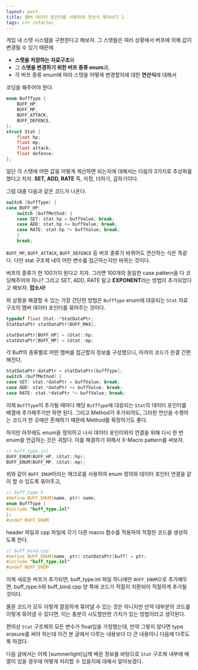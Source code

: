 ```yaml
---
layout: post
title: 멤버 데이터 포인터를 사용하여 연산식 묶어내기 1
tags: c++ refactor
---
```


게임 내 스탯 시스템을 구현한다고 해보자. 그 스탯들은 여러 상황에서 버프에 의해 값이 변경될 수 있기 때문에

* **스탯을 저장하는 자료구조**와
* 그 **스탯을 변경하기 위한 버프 종류 enum**과,
* 각 버프 종류 enum에 따라 스탯을 어떻게 변경할지에 대한 **연산식**에 대해서

코딩을 해주어야 한다.

```cpp
enum BuffType {
    BUFF_HP,
    BUFF_MP,
    BUFF_ATTACK,
    BUFF_DEFENCE,
};
struct Stat {
    float hp;
    float mp;
    float attack;
    float defence;
};
```

일단 각 스탯에 어떤 값을 어떻게 계산하면 되는지에 대해서는 다음의 3가지로 추상화를 했다고 치자. **SET, ADD, RATE** 즉, 지정, 더하기, 곱하기이다.

그럼 대충 다음과 같은 코드가 나온다.

```cpp
switch (buffType) {
case BUFF_HP:
    switch (buffMethod) {
    case SET: stat.hp = buffValue; break;
    case ADD: stat.hp += buffValue; break;
    case RATE: stat.hp *= buffValue; break;
    }
    break;
```

`BUFF_MP`, `BUFF_ATTACK`, `BUFF_DEFENCE` 등 버프 종류가 바뀌어도 연산하는 식은 똑같다. 다만 stat 구조체 내의 어떤 변수를 접근하는지만 바뀌는 것이다.

버프의 종류가 한 100가지 된다고 치자. 그러면 100개의 동일한 case pattern을 다 코딩해주어야 하나? 그리고 SET, ADD, RATE 말고 **EXPONENT**라는 방법이 추가되었다고 해보자. **맙소사!**


위 상황을 해결할 수 있는 가장 간단한 방법은 `BuffType` enum에 대응되는 `Stat` 자료구조의 멤버 데이터 포인터를 묶어주는 것이다.

```cpp
typedef float Stat::*StatDataPtr;
StatDataPtr statDataPtr[BUFF_MAX];

statDataPtr[BUFF_HP] = &Stat::hp;
statDataPtr[BUFF_MP] = &Stat::mp;
```

각 Buff의 종류별로 어떤 멤버를 접근할지 정보를 구성했으니, 아까의 코드가 한결 간편해진다.

```cpp
StatDataPtr dataPtr = statDataPtr[buffType];
switch (buffMethod) {
case SET: stat.*dataPtr = buffValue; break;
case ADD: stat.*dataPtr += buffValue; break;
case RATE: stat.*dataPtr *= buffValue; break;
```

이제 `BuffType`이 추가될 때마다 해당 `BuffType`에 대응되는 `Stat`의 데이터 포인터를 배열에 추가해주기만 하면 된다. 그리고 Method가 추가되어도, 그러한 연산을 수행하는 코드가 한 곳에만 존재하기 때문에 Method를 확장하기도 좋다.


하지만 아무래도 enum을 정의하고 나서 데이터 포인터와의 연결을 위해 다시 한 번 enum을 언급하는 것은 귀찮다. 이를 해결하기 위해서 X-Macro pattern를 써보자.

```cpp
// buff_type.inl
BUFF_ENUM(BUFF_HP, &Stat::hp);
BUFF_ENUM(BUFF_MP, &Stat::mp);
```

위와 같이 `BUFF_ENUM`이라는 매크로를 사용하여 enum 정의와 데이터 포인터 연결을 같이 할 수 있도록 묶어주고,

```cpp
// buff_type.h
#define BUFF_ENUM(name, ptr) name,
enum BuffType {
#include "buff_type.inl"
};
#undef BUFF_ENUM
```

header 파일과 cpp 파일에 각기 다른 macro 함수를 적용하여 적절한 코드를 생성하도록 한다.

```cpp
// buff_bind.cpp
#define BUFF_ENUM(name, ptr) statDataPtr[buff] = ptr;
#include "buff_type.inl"
#undef BUFF_ENUM
```

이제 새로운 버프가 추가되면, buff_type.inl 파일 하나에만 `BUFF_ENUM`으로 추가해두면, buff_type.h와 buff_bind.cpp 양 쪽에 코드가 적절히 치환되어 적절하게 추가될 것이다.


물론 코드가 모두 이렇게 깔끔하게 묶어낼 수 있는 것은 아니지만 만약 대부분의 코드를 이렇게 묶어낼 수 있다면, 이는 충분히 시도할만한 가치가 있는 방법이라고 생각된다.

편의상 `Stat` 구조체의 모든 변수가 float임을 가정했는데, 만약 그렇지 않다면 type erasure를 써야 하는데 이건 본 글에서 다루는 내용보다 더 큰 내용이니 다음에 다루도록 하겠다.

다음 글에서는 어제 [summerlight]님께 배운 정보를 바탕으로 `Stat` 구조체 내부에 배열이 있을 경우에 어떻게 처리할 수 있을지에 대해서 알아보겠다.